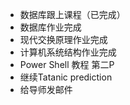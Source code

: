 - 数据库跟上课程（已完成）
- 数据库作业完成
- 现代交换原理作业完成
- 计算机系统结构作业完成
- Power Shell 教程 第二P
- 继续Tatanic prediction
- 给导师发邮件
